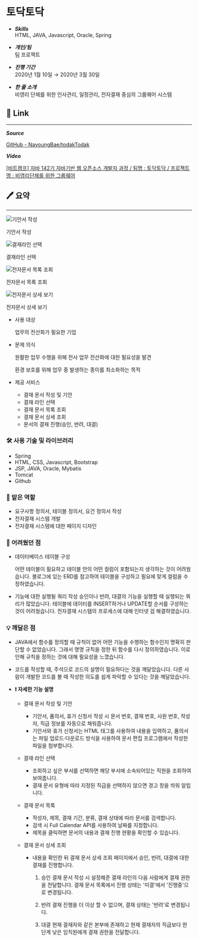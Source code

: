 # 토닥토닥

- ***Skills***   
  HTML, JAVA, Javascript, Oracle, Spring
  
- ***개인/팀***    
  팀 프로젝트    
  
- ***진행 기간***   
  2020년 1월 10일 → 2020년 3월 30일
  
- ***한 줄 소개***   
  비영리 단체를 위한 인사관리, 일정관리, 전자결재 중심의 그룹웨어 시스템        


## 🔗 Link

---

***Source***   

[GitHub - NayoungBae/todakTodak](https://github.com/NayoungBae/todakTodak)

***Video***   

[[비트캠프] 자바 142기 자바기반 웹 오픈소스 개발자 과정 / 팀명 : 토닥토닥 / 프로젝트명 : 비영리단체를 위한 그룹웨어](https://www.youtube.com/watch?v=9d4Os6aTCT0)

## 🖊️ 요약

---



![기안서 작성]()

기안서 작성

![결재라인 선택](%E1%84%90%E1%85%A9%E1%84%83%E1%85%A1%E1%86%A8%E1%84%90%E1%85%A9%E1%84%83%E1%85%A1%E1%86%A8%20bd5c90a1a3c547ffb59de6ccb32a1302/%EA%B8%B0%EC%95%88%EC%84%9C%EA%B2%B0%EC%9E%AC%EB%9D%BC%EC%9D%B8_(2).png)

결재라인 선택

![ 전자문서 목록 조회](%E1%84%90%E1%85%A9%E1%84%83%E1%85%A1%E1%86%A8%E1%84%90%E1%85%A9%E1%84%83%E1%85%A1%E1%86%A8%20bd5c90a1a3c547ffb59de6ccb32a1302/%EA%B2%B0%EC%9E%AC%EC%84%9C%EB%A5%98%EB%AA%A9%EB%A1%9D.png)

 전자문서 목록 조회

![전자문서 상세 보기](%E1%84%90%E1%85%A9%E1%84%83%E1%85%A1%E1%86%A8%E1%84%90%E1%85%A9%E1%84%83%E1%85%A1%E1%86%A8%20bd5c90a1a3c547ffb59de6ccb32a1302/%EA%B2%B0%EC%9E%AC%EC%84%9C%EB%A5%98%EC%83%81%EC%84%B8%EB%B3%B4%EA%B8%B01.png)

전자문서 상세 보기

- 사용 대상
    
    업무의 전산화가 필요한 기업
    
- 문제 의식
    
    원활한 업무 수행을 위해 전사 업무 전산화에 대한 필요성을 발견
    
    환경 보호를 위해 업무 중 발생하는 종이를 최소화하는 목적
    
- 제공 서비스
    - 결재 문서 작성 및 기안
    - 결재 라인 선택
    - 결재 문서 목록 조회
    - 결재 문서 상세 조회
    - 문서의 결재 진행(승인, 반려, 대결)
    

### 🛠️ 사용 기술 및 라이브러리

- Spring
- HTML, CSS, Javascript, Bootstrap
- JSP, JAVA, Oracle, Mybatis
- Tomcat
- Github

### 🔨 맡은 역할

- 요구사항 정의서, 테이블 정의서, 요건 정의서 작성
- 전자결재 시스템 개발
- 전자결재 시스템에 대한 페이지 디자인

### 🤔 어려웠던 점

- 데이터베이스 테이블 구성
    
    어떤 테이블이 필요하고 테이블 안의 어떤 컬럼이 포함되는지 생각하는 것이 어려웠습니다. 블로그에 있는 ERD를 참고하여 테이블을 구성하고 필요에 맞게 컬럼을 수정하였습니다.
    
- 기능에 대한 실행될 쿼리 작성
승인이나 반려, 대결의 기능을 실행할 때 실행되는 쿼리가 많았습니다. 테이블에 데이터를 INSERT하거나 UPDATE할 순서를 구성하는 것이 어려웠습니다. 전자결재 시스템의 프로세스에 대해 인터넷 검 해결하였습니다.

### 💡 깨달은 점

- JAVA에서 함수를 정의할 때 규칙이 없어 어떤 기능을 수행하는 함수인지 명확히 판단할 수 없었습니다. 그래서 명명 규칙을 정한 뒤 함수를 다시 정의하였습니다. 이로 인해 규칙을 정하는 것에 대해 필요성을 느꼈습니다.
- 코드를 작성할 때, 주석으로 코드의 설명이 필요하다는 것을 깨달았습니다. 다른 사람이 개발한 코드를 볼 때 작성한 의도를 쉽게 파악할 수 있다는 것을 깨달았습니다.

- **❗ 자세한 기능 설명**
    - 결재 문서 작성 및 기안
        - 기안서, 품의서, 휴가 신청서 작성 시 문서 번호, 결재 번호, 사원 번호, 작성자, 직급 정보를 자동으로 채워줍니다.
        - 기안서와 휴가 신청서는 HTML 태그를 사용하여 내용을 입력하고, 품의서는 파일 업로드·다운로드 방식을 사용하여 문서 편집 프로그램에서 작성한 파일을 첨부합니다.

    - 결재 라인 선택
        - 조회하고 싶은 부서를 선택하면 해당 부서에 소속되어있는 직원을 조회하여 보여줍니다.
        - 결재 문서 유형에 따라 지정된 직급을 선택하지 않으면 경고 창을 띄워 알립니다.
        
    - 결재 문서 목록
        - 작성자, 제목, 결재 기간, 분류, 결재 상태에 따라 문서를 검색합니다.
        - 검색 시 Full Calendar API를 사용하여 날짜를 지정합니다.
        - 제목을 클릭하면 문서의 내용과 결재 진행 현황을 확인할 수 있습니다.
        
    - 결재 문서 상세 조회
        - 내용을 확인한 뒤 결재 문서 상세 조회 페이지에서 승인, 반려, 대결에 대한 결재를 진행합니다.
            1. 승인
                결재 문서 작성 시 설정해준 결재 라인의 다음 사람에게 결재 권한을 전달합니다. 결재 문서 목록에서 진행 상태는 '미결'에서 '진행중'으로 변경됩니다.
                
            2. 반려
                결재 진행을 더 이상 할 수 없으며, 결재 상태는 '반려'로 변경됩니다.
                
            3. 대결
                현재 결재자와 같은 본부에 존재하고 현재 결재자의 직급보다 한 단계 낮은 임직원에게 결재 권한을 전달합니다.
